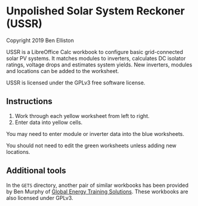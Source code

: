 # Unpolished Solar System Reckoner (USSR)

Copyright 2019 Ben Elliston

USSR is a LibreOffice Calc workbook to configure basic grid-connected
solar PV systems. It matches modules to inverters, calculates DC
isolator ratings, voltage drops and estimates system yields. New
inverters, modules and locations can be added to the worksheet.

USSR is licensed under the GPLv3 free software license.

## Instructions

1. Work through each yellow worksheet from left to right.
2. Enter data into yellow cells.

You may need to enter module or inverter data into the blue
worksheets.

You should not need to edit the green worksheets unless adding new
locations.

## Additional tools

In the `GETS` directory, another pair of similar workbooks has been
provided by Ben Murphy of [Global Energy Training
Solutions](https://gets.edu.au). These workbooks are also licensed
under GPLv3.
